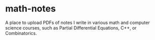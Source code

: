 # math-notes
A place to upload PDFs of notes I write in various math and computer science courses, such as Partial Differential Equations, C++, or Combinatorics. 
